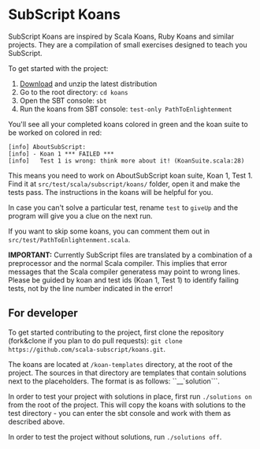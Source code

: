 # SubScript Koans
SubScript Koans are inspired by Scala Koans, Ruby Koans and similar projects.
They are a compilation of small exercises designed to teach you SubScript.

To get started with the project:

1. [Download](#) and unzip the latest distribution
2. Go to the root directory: `cd koans`
3. Open the SBT console: `sbt`
4. Run the koans from SBT console: `test-only PathToEnlightenment`

You'll see all your completed koans colored in green and the koan suite to be worked on colored in red:
```
[info] AboutSubScript:
[info] - Koan 1 *** FAILED ***
[info]   Test 1 is wrong: think more about it! (KoanSuite.scala:28)
```

This means you need to work on AboutSubScript koan suite, Koan 1, Test 1. Find it at `src/test/scala/subscript/koans/` folder, open it and make the tests pass.
The instructions in the koans will be helpful for you.

In case you can't solve a particular test, rename `test` to `giveUp` and the program will give you a clue on the next run.

If you want to skip some koans, you can comment them out in `src/test/PathToEnlightenment.scala`.

**IMPORTANT:** Currently SubScript files are translated by a combination of a preprocessor and the normal Scala compiler. This implies that error messages that the Scala compiler generatess may point to wrong lines. Please be guided by koan and test ids (Koan 1, Test 1) to identify failing tests, not by the line number indicated in the error!

## For developer

To get started contributing to the project, first clone the repository (fork&clone if you plan to do pull requests): `git clone https://github.com/scala-subscript/koans.git`.

The koans are located at `/koan-templates` directory, at the root of the project. The sources in that directory are templates that contain solutions next to the placeholders. The format is as follows: ``__`solution```.

In order to test your project with solutions in place, first run `./solutions on` from the root of the project. This will copy the koans with solutions to the test directory - you can enter the sbt console and work with them as described above.

In order to test the project without solutions, run `./solutions off`.